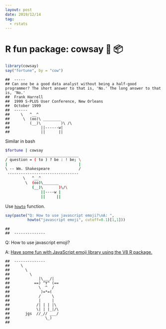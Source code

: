 ```yaml
---
layout: post
date: 2019/12/14
tag:
  - rstats
---
```


# R fun package: cowsay 💃 📦

```r
library(cowsay)
say("fortune", by = "cow")
```

```
##  ----- 
## Can one be a good data analyst without being a half-good programmer? The short answer to that is, 'No.' The long answer to that is, 'No.'
##  Frank Harrell
##  1999 S-PLUS User Conference, New Orleans
##  October 1999 
##  ------ 
##     \   ^__^ 
##      \  (oo)\ ________ 
##         (__)\         )\ /\ 
##              ||------w|
##              ||      ||
```

Similar in bash
```sh
$fortune | cowsay
 ________________________________
/ question = ( to ) ? be : ! be; \
|                                |
\ -- Wm. Shakespeare             /
 --------------------------------
        \   ^__^
         \  (oo)\_______
            (__)\       )\/\
                ||----w |
                ||     ||

```

Use [`howto`](/2019/12/13/rvest-index-blog-topics/) function.

```r
say(paste("Q: How to use javascript emoji?\nA: ",
          howto("javascript emoji", cutoff=0.1)[1,1]))
```

```
## 
##  -------------- 
```
Q: How to use javascript emoji?

A:  [Have some fun with JavaScript emoji library using the V8 R package.](/2019/12/10/r-package-v8/) 

```
##  --------------
##     \
##       \
##         \
##             |\___/|
##           ==) ^Y^ (==
##             \  ^  /
##              )=*=(
##             /     \
##             |     |
##            /| | | |\
##            \| | |_|/\
##       jgs  //_// ___/
##                \_)
## 

```
